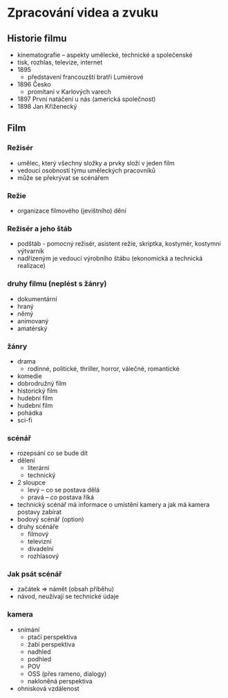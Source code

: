  # Zpracování videa a zvuku
## Historie filmu
- kinematografie – aspekty umělecké, technické a společenské
- tisk, rozhlas, televize, internet
- 1895
	- představení francouzští bratři Lumièrové
- 1896 Česko
	- promítaní v Karlových varech
- 1897 První natáčení u nás (americká společnost)
- 1898 Jan Kříženecký
## Film
### Režisér
- umělec, který všechny složky a prvky složí v jeden film
- vedoucí osobností týmu uměleckých pracovníků
- může se překrývat se scénářem
### Režie
- organizace filmového (jevištního) dění
### Režisér a jeho štáb
- podštáb - pomocný režisér, asistent režie, skriptka, kostymér, kostymní výtvarník
- nadřízeným je vedoucí výrobního štábu (ekonomická a technická realizace)
### druhy filmu (neplést s žánry)
- dokumentární
- hraný
- němý
- animovaný
- amatérský
### žánry
- drama
	- rodinné, politické, thriller, horror, válečné, romantické
- komedie
- dobrodružný film
- historický film
- hudební film
- hudební film
- pohádka
- sci-fi
### scénář
- rozepsání co se bude dít
- dělení
	- literární
	- technický
- 2 sloupce
	- levý – co se postava dělá
	- pravá – co postava říká
- technický scénář má informace o umístění kamery a jak má kamera postavy zabírat
- bodový scénář (option)
- druhy scénáře
	- filmový
	- televizní
	- divadelní
	- rozhlasový
### Jak psát scénář
- začátek => námět (obsah příběhu)
- návod, neužívají se technické údaje
### kamera
- snímání
	- ptačí perspektiva
	- žabí  perspektiva
	- nadhled
	- podhled
	- POV
	- OSS (přes rameno, dialogy)
	- nakloněná perspektiva
- ohnisková vzdálenost
